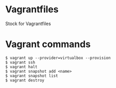 # Vagrantfiles
Stock for Vagrantfiles

# Vagrant commands

```shell
$ vagrant up --provider=virtualbox --provision
$ vagrant ssh
$ vagrant halt
$ vagrant snapshot add <name>
$ vagrant snapshot list
$ vagrant destroy
```
